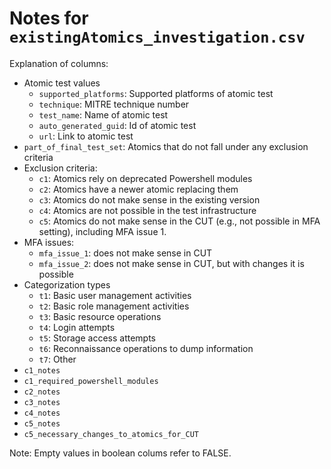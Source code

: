 # Notes for `existingAtomics_investigation.csv`

Explanation of columns:

- Atomic test values
  - `supported_platforms`: Supported platforms of atomic test
  - `technique`: MITRE technique number
  - `test_name`: Name of atomic test
  - `auto_generated_guid`: Id of atomic test
  - `url`: Link to atomic test
- `part_of_final_test_set`: Atomics that do not fall under any exclusion criteria
- Exclusion criteria:
  - `c1`: Atomics rely on deprecated Powershell modules
  - `c2`: Atomics have a newer atomic replacing them
  - `c3`: Atomics do not make sense in the existing version
  - `c4`: Atomics are not possible in the test infrastructure
  - `c5`: Atomics do not make sense in the CUT (e.g., not possible in MFA setting), including MFA issue 1.
- MFA issues:
  - `mfa_issue_1`: does not make sense in CUT
  - `mfa_issue_2`: does not make sense in CUT, but with changes it is possible
- Categorization types
  - `t1`: Basic user management activities
  - `t2`: Basic role management activities
  - `t3`: Basic resource operations
  - `t4`: Login attempts
  - `t5`: Storage access attempts
  - `t6`: Reconnaissance operations to dump information
  - `t7`: Other
- `c1_notes`
- `c1_required_powershell_modules`
- `c2_notes`
- `c3_notes`
- `c4_notes`
- `c5_notes`
- `c5_necessary_changes_to_atomics_for_CUT`

Note: Empty values in boolean colums refer to FALSE.